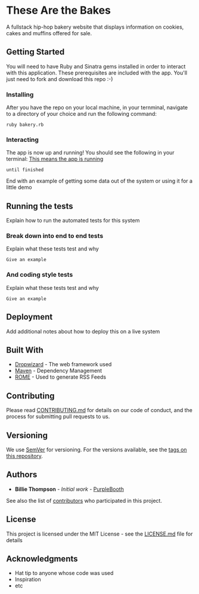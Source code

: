 # These Are the Bakes
A fullstack hip-hop bakery website that displays information on cookies, cakes and muffins offered for sale.

## Getting Started

You will need to have Ruby and Sinatra gems installed in order to interact with this application. These prerequisites are included with the app. You'll just need to fork and download this repo :-)

### Installing

After you have the repo on your local machine, in your ternminal, navigate to a directory of your choice and run the following command:

```
ruby bakery.rb
```

### Interacting

The app is now up and running! You should see the following in your terminal:
[This means the app is running](https://github.com/Chungzilla/friendly_bakery/app_running.png)


```
until finished
```

End with an example of getting some data out of the system or using it for a little demo

## Running the tests

Explain how to run the automated tests for this system

### Break down into end to end tests

Explain what these tests test and why

```
Give an example
```

### And coding style tests

Explain what these tests test and why

```
Give an example
```

## Deployment

Add additional notes about how to deploy this on a live system

## Built With

* [Dropwizard](http://www.dropwizard.io/1.0.2/docs/) - The web framework used
* [Maven](https://maven.apache.org/) - Dependency Management
* [ROME](https://rometools.github.io/rome/) - Used to generate RSS Feeds

## Contributing

Please read [CONTRIBUTING.md](https://gist.github.com/PurpleBooth/b24679402957c63ec426) for details on our code of conduct, and the process for submitting pull requests to us.

## Versioning

We use [SemVer](http://semver.org/) for versioning. For the versions available, see the [tags on this repository](https://github.com/your/project/tags). 

## Authors

* **Billie Thompson** - *Initial work* - [PurpleBooth](https://github.com/PurpleBooth)

See also the list of [contributors](https://github.com/your/project/contributors) who participated in this project.

## License

This project is licensed under the MIT License - see the [LICENSE.md](LICENSE.md) file for details

## Acknowledgments

* Hat tip to anyone whose code was used
* Inspiration
* etc

